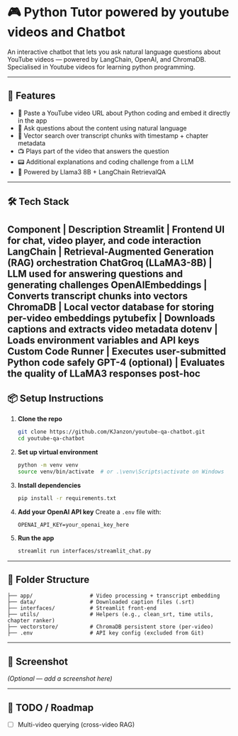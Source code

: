 # 🎮  Python Tutor powered by youtube videos and Chatbot

An interactive chatbot that lets you ask natural language questions about YouTube videos — powered by LangChain, OpenAI, and ChromaDB. Specialised in Youtube videos for learning python programming. 

---

## 🚀 Features

- 🔗 Paste a YouTube video URL about Python coding and embed it directly in the app
- 🧠 Ask questions about the content using natural language
- 📖 Vector search over transcript chunks with timestamp + chapter metadata
- 📺 Plays part of the video that answers the question
- 📟 Additional explanations and coding challenge from a LLM
- 🤖 Powered by Llama3 8B + LangChain RetrievalQA

---

## 🛠️ Tech Stack

Component | Description
Streamlit | Frontend UI for chat, video player, and code interaction
LangChain | Retrieval-Augmented Generation (RAG) orchestration
ChatGroq (LLaMA3-8B) | LLM used for answering questions and generating challenges
OpenAIEmbeddings | Converts transcript chunks into vectors
ChromaDB | Local vector database for storing per-video embeddings
pytubefix | Downloads captions and extracts video metadata
dotenv | Loads environment variables and API keys
Custom Code Runner | Executes user-submitted Python code safely
GPT-4 (optional) | Evaluates the quality of LLaMA3 responses post-hoc
---

## 📦 Setup Instructions

1. **Clone the repo**
   ```bash
   git clone https://github.com/KJanzon/youtube-qa-chatbot.git
   cd youtube-qa-chatbot
   ```

2. **Set up virtual environment**
   ```bash
   python -m venv venv
   source venv/bin/activate  # or .\venv\Scripts\activate on Windows
   ```

3. **Install dependencies**
   ```bash
   pip install -r requirements.txt
   ```

4. **Add your OpenAI API key**
   Create a `.env` file with:
   ```
   OPENAI_API_KEY=your_openai_key_here
   ```

5. **Run the app**
   ```bash
   streamlit run interfaces/streamlit_chat.py
   ```

---

## 📁 Folder Structure

```
├── app/                  # Video processing + transcript embedding
├── data/                 # Downloaded caption files (.srt)
├── interfaces/           # Streamlit front-end
├── utils/                # Helpers (e.g., clean_srt, time utils, chapter ranker)
├── vectorstore/          # ChromaDB persistent store (per-video)
├── .env                  # API key config (excluded from Git)
```

---

## 📸 Screenshot

_(Optional — add a screenshot here)_


---

## 🧠 TODO / Roadmap

- [ ] Multi-video querying (cross-video RAG)



